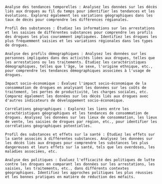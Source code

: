     Analyse des tendances temporelles : Analysez les données sur les décès liés aux drogues au fil du temps pour identifier les tendances et les évolutions. Explorez également les variations géographiques dans les taux de décès pour comprendre les différences régionales.

    Profil des substances : Étudiez les informations sur les arrestations et les saisies de différentes substances pour comprendre les profils des drogues les plus couramment impliquées. Identifiez les drogues les plus fréquemment saisies et les variations régionales dans les types de drogues.

    Analyse des profils démographiques : Analysez les données sur les personnes impliquées dans des activités liées aux drogues, telles que les arrestations ou les traitements. Étudiez les caractéristiques démographiques, telles que l'âge, le sexe, l'origine ethnique, etc., pour comprendre les tendances démographiques associées à l'usage de drogues.

    Impact socio-économique : Évaluez l'impact socio-économique de la consommation de drogues en analysant les données sur les coûts de traitement, les pertes de productivité, les charges sociales, etc. Comparez également les données sur les décès liés aux drogues avec d'autres indicateurs de développement socio-économique.

    Corrélations géographiques : Explorez les liens entre les caractéristiques géographiques et les tendances de consommation de drogues. Analysez les données sur les lieux de consommation, les lieux de vente, les saisies de drogues par région, etc., pour identifier les corrélations géographiques potentielles.

    Profil des substances et effets sur la santé : Étudiez les effets sur la santé associés à différentes substances. Analysez les données sur les décès liés aux drogues pour comprendre les substances les plus dangereuses et leurs effets sur la santé, tels que les overdoses, les maladies associées, etc.

    Analyse des politiques : Évaluez l'efficacité des politiques de lutte contre les drogues en comparant les données sur les arrestations, les saisies, les traitements, etc., dans différents contextes géographiques. Identifiez les approches politiques les plus réussies et les bonnes pratiques en matière de réduction des méfaits.
